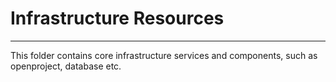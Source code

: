 # Infrastructure Resources
---------------------------

This folder contains core infrastructure services and components, such as openproject, database etc.
